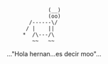                  (__) 
                 (oo) 
           /------\/ 
          / |    ||   
         *  /\---/\ 
            ~~   ~~   
..."Hola hernan...es decir moo"...